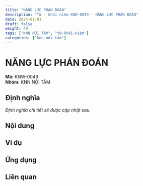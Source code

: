 ```yaml
---
title: "NĂNG LỰC PHÁN ĐOÁN"
description: "Từ - khái niệm KNW-0049 - NĂNG LỰC PHÁN ĐOÁN"
date: 2024-01-01
draft: false
weight: 49
tags: ["KNN NỘI TÂM", "từ-khái-niệm"]
categories: ["knn-nội-tâm"]
---
```


# NĂNG LỰC PHÁN ĐOÁN

**Mã:** KNW-0049  
**Nhóm:** KNN NỘI TÂM

## Định nghĩa

*Định nghĩa chi tiết sẽ được cập nhật sau.*

## Nội dung

<!-- Nội dung chi tiết sẽ được điền vào đây -->

## Ví dụ

<!-- Ví dụ minh họa -->

## Ứng dụng

<!-- Cách ứng dụng từ/khái niệm này trong thực tế -->

## Liên quan

<!-- Các từ/khái niệm liên quan khác -->
